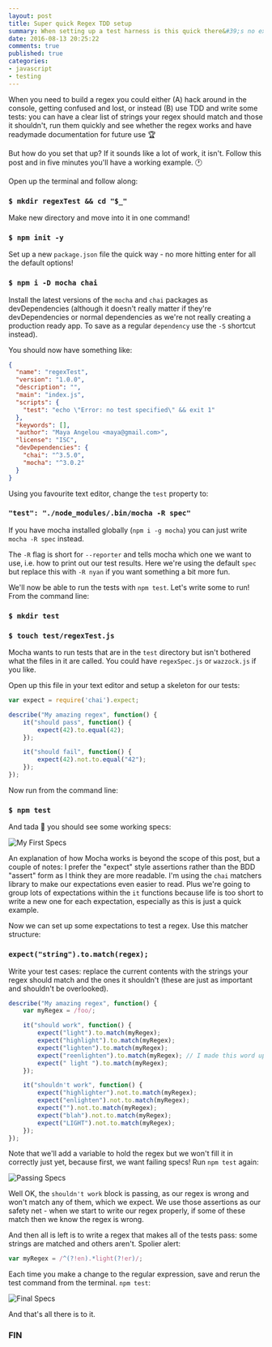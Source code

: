 ```yaml
---
layout: post
title: Super quick Regex TDD setup
summary: When setting up a test harness is this quick there&#39;s no excuse for not doing TDD. Plus regexes!
date: 2016-08-13 20:25:22
comments: true
published: true
categories:
- javascript
- testing
---
```


When you need to build a regex you could either (A) hack around in the console, getting confused and lost, or instead (B) use TDD and write some tests: you can have a clear list of strings your regex should match and those it shouldn't, run them quickly and see whether the regex works and have readymade documentation for future use 🏆

But how do you set that up? If it sounds like a lot of work, it isn't. Follow this post and in five minutes you'll have a working example. :clock1:

Open up the terminal and follow along:

### `$ mkdir regexTest && cd "$_"`

Make new directory and move into it in one command!

### `$ npm init -y`

Set up a new `package.json` file the quick way - no more hitting enter for all the default options!

### `$ npm i -D mocha chai`

Install the latest versions of the `mocha` and `chai` packages as devDependencies (although it doesn't really matter if they're devDependencies or normal dependencies as we're not really creating a  production ready app. To save as a regular `dependency` use the `-S` shortcut instead).

You should now have something like:

```json
{
  "name": "regexTest",
  "version": "1.0.0",
  "description": "",
  "main": "index.js",
  "scripts": {
    "test": "echo \"Error: no test specified\" && exit 1"
  },
  "keywords": [],
  "author": "Maya Angelou <maya@gmail.com>",
  "license": "ISC",
  "devDependencies": {
    "chai": "^3.5.0",
    "mocha": "^3.0.2"
  }
}
```

Using you favourite text editor, change the `test` property to:

### `"test": "./node_modules/.bin/mocha -R spec"`

If you have mocha installed globally (`npm i -g mocha`) you can just write `mocha -R spec` instead.

The `-R` flag is short for `--reporter` and tells mocha which one we want to use, i.e. how to print out our test results. Here we're using the default `spec` but replace this with `-R nyan` if you want something a bit more fun.

We'll now be able to run the tests with `npm test`. Let's write some to run! From the command line:

### `$ mkdir test`

### `$ touch test/regexTest.js`

Mocha wants to run tests that are in the `test` directory but isn't bothered what the files in it are called. You could have `regexSpec.js` or `wazzock.js` if you like.

Open up this file in your text editor and setup a skeleton for our tests:

```javascript
var expect = require('chai').expect;

describe("My amazing regex", function() {
    it("should pass", function() {
        expect(42).to.equal(42);
    });

    it("should fail", function() {
        expect(42).not.to.equal("42");
    });
});
```

Now run from the command line:

### `$ npm test`

And tada 🎉 you should see some working specs:

![My First Specs](/assets/passingspecs.png)


An explanation of how Mocha works is beyond the scope of this post, but a couple of notes: I prefer the "expect" style assertions rather than the BDD "assert" form as I think they are more readable. I'm using the `chai` matchers library to make our expectations even easier to read. Plus we're going to group lots of expectations within the `it` functions because life is too short to write a new one for each expectation, especially as this is just a quick example.

Now we can set up some expectations to test a regex. Use this matcher structure:

### `expect("string").to.match(regex);`

Write your test cases: replace the current contents with the strings your regex should match and the ones it shouldn't (these are just as important and shouldn't be overlooked).

```javascript
describe("My amazing regex", function() {
    var myRegex = /foo/;

    it("should work", function() {
        expect("light").to.match(myRegex);
        expect("highlight").to.match(myRegex);
        expect("lighten").to.match(myRegex);
        expect("reenlighten").to.match(myRegex); // I made this word up 🙊
        expect(" light ").to.match(myRegex);
    });

    it("shouldn't work", function() {
        expect("highlighter").not.to.match(myRegex);
        expect("enlighten").not.to.match(myRegex);
        expect("").not.to.match(myRegex);
        expect("blah").not.to.match(myRegex);
        expect("LIGHT").not.to.match(myRegex);
    });
});
```

Note that we'll add a variable to hold the regex but we won't fill it in correctly just yet, because first, we want failing specs! Run `npm test` again:

![Passing Specs](/assets/failingspecs.png)

Well OK, the `shouldn't work` block is passing, as our regex is wrong and won't match any of them, which we expect. We use those assertions as our safety net - when we start to write our regex properly, if some of these match then we know the regex is wrong.

And then all is left is to write a regex that makes all of the tests pass: some strings are matched and others aren't. Spolier alert:

```javascript
var myRegex = /^(?!en).*light(?!er)/;
```

Each time you make a change to the regular expression, save and rerun the test command from the terminal. `npm test`:

![Final Specs](/assets/passingspecs.png)

And that's all there is to it.

### FIN
